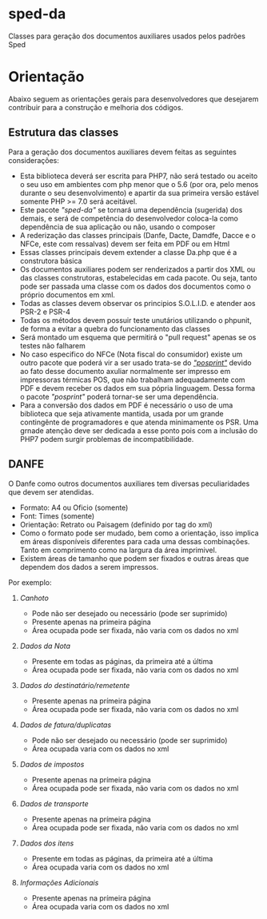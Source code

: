 # sped-da
Classes para geração dos documentos auxiliares usados pelos padrões Sped

# Orientação
Abaixo seguem as orientações gerais para desenvolvedores que desejarem contribuir para a construção e melhoria dos códigos.

## Estrutura das classes

Para a geração dos documentos auxiliares devem feitas as seguintes considerações:

* Esta biblioteca deverá ser escrita para PHP7, não será testado ou aceito o seu uso em ambientes com php menor que o 5.6 (por ora, pelo menos durante o seu desenvolvimento) e apartir da sua primeira versão estável somente PHP >= 7.0 será aceitável.    
* Este pacote *"sped-da"* se tornará uma dependência (sugerida) dos demais, e será de competência do desenvolvedor coloca-la como dependência de sua aplicação ou não, usando o composer
* A rederização das classes principais (Danfe, Dacte, Damdfe, Dacce e o NFCe, este com ressalvas) devem ser feita em PDF ou em Html
* Essas classes principais devem extender a classe Da.php que é a construtora básica
* Os documentos auxiliares podem ser renderizados a partir dos XML ou das classes construtoras, estabelecidas em cada pacote. Ou seja, tanto pode ser passada uma classe com os dados dos documentos como o próprio documentos em xml. 
* Todas as classes devem observar os principios S.O.L.I.D. e atender aos PSR-2 e PSR-4
* Todas os métodos devem possuir teste unutários utilizando o phpunit, de forma a evitar a quebra do funcionamento das classes
* Será montado um esquema que permitirá o "pull request" apenas se os testes não falharem 
* No caso especifico do NFCe (Nota fiscal do consumidor) existe um outro pacote que poderá vir a ser usado trata-se do [*"posprint"*](https://github.com/nfephp-org/posprint) devido ao fato desse documento axuliar normalmente ser impresso em impressoras térmicas POS, que não trabalham adequadamente com PDF e devem receber os dados em sua pópria linguagem. Dessa forma o pacote *"posprint"* poderá tornar-se ser uma dependência.
* Para a conversão dos dados em PDF é necessário o uso de uma biblioteca que seja ativamente mantida, usada por um grande contingênte de programadores e que atenda minimamente os PSR. Uma grnade atenção deve ser dedicada a esse ponto pois com a inclusão do PHP7 podem surgir problemas de incompatibilidade.

## DANFE
O Danfe como outros documentos auxiliares tem diversas peculiaridades que devem ser atendidas.

- Formato: A4 ou Oficio (somente)
- Font: Times (somente)
- Orientação: Retrato ou Paisagem (definido por tag do xml)
- Como o formato pode ser mudado, bem como a orientação, isso implica em áreas disponíveis diferentes para cada uma dessas combinações. Tanto em comprimento como na largura da área imprimivel.
- Existem áreas de tamanho que podem ser fixados e outras áreas que dependem dos dados a serem impressos.

Por exemplo:

1. *Canhoto*

   * Pode não ser desejado ou necessário (pode ser suprimido)
   * Presente apenas na primeira página
   * Área ocupada pode ser fixada, não varia com os dados no xml

2. *Dados da Nota*

   * Presente em todas as páginas, da primeira até a última
   * Área ocupada pode ser fixada, não varia com os dados no xml

3. *Dados do destinatário/remetente*

   * Presente apenas na prímeira página
   * Área ocupada pode ser fixada, não varia com os dados no xml
 
4. *Dados de fatura/duplicatas*

   * Pode não ser desejado ou necessário (pode ser suprimido)
   * Área ocupada varia com os dados no xml

5. *Dados de impostos*

   * Presente apenas na prímeira página
   * Área ocupada pode ser fixada, não varia com os dados no xml

6. *Dados de transporte*

   * Presente apenas na prímeira página
   * Área ocupada pode ser fixada, não varia com os dados no xml

7. *Dados dos itens*

   * Presente em todas as páginas, da primeira até a última
   * Área ocupada varia com os dados no xml

8. *Informações Adicionais*

   * Presente apenas na prímeira página
   * Área ocupada varia com os dados no xml


